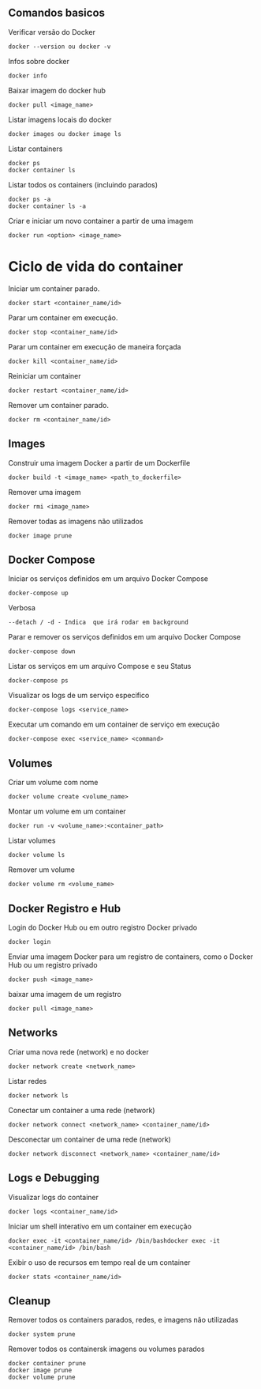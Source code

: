## Comandos basicos

Verificar versão do Docker

    docker --version ou docker -v

Infos sobre docker

    docker info

Baixar imagem do docker hub

    docker pull <image_name>

Listar imagens locais do docker

    docker images ou docker image ls

Listar containers

    docker ps
    docker container ls

Listar todos os containers (incluindo parados)

    docker ps -a
    docker container ls -a

Criar e iniciar um novo container a partir de uma imagem

    docker run <option> <image_name>

# Ciclo de vida do container

Iniciar um container parado.

    docker start <container_name/id>

Parar um container em execução.

    docker stop <container_name/id>

Parar um container em execução de maneira forçada

    docker kill <container_name/id>

Reiniciar um container

    docker restart <container_name/id>

Remover um container parado.

    docker rm <container_name/id>

## Images

Construir uma imagem Docker a partir de um Dockerfile

    docker build -t <image_name> <path_to_dockerfile>

Remover uma imagem

    docker rmi <image_name>

Remover todas as imagens não utilizados

    docker image prune

## Docker Compose

Iniciar os serviços definidos em um arquivo Docker Compose

    docker-compose up

Verbosa

    --detach / -d - Indica  que irá rodar em background

Parar e remover os serviços definidos em um arquivo Docker Compose

    docker-compose down

Listar os serviços em um arquivo Compose e seu Status

    docker-compose ps

Visualizar os logs de um serviço especifico

    docker-compose logs <service_name>

Executar um comando em um container de serviço em execução

    docker-compose exec <service_name> <command>

## Volumes

Criar um volume com nome

    docker volume create <volume_name>

Montar um volume em um container

    docker run -v <volume_name>:<container_path>

Listar volumes

    docker volume ls

Remover um volume

    docker volume rm <volume_name>

## Docker Registro e Hub

Login do Docker Hub ou em outro registro Docker privado

    docker login

Enviar uma imagem Docker para um registro de containers, como o Docker Hub ou um registro privado

    docker push <image_name>

baixar uma imagem de um registro

    docker pull <image_name>

## Networks

Criar uma nova rede (network) e no docker

    docker network create <network_name>

Listar redes

    docker network ls

Conectar um container a uma rede (network)

    docker network connect <network_name> <container_name/id>

Desconectar um container de uma rede (network)

    docker network disconnect <network_name> <container_name/id>

## Logs e Debugging

Visualizar logs do container

    docker logs <container_name/id>

Iniciar um shell interativo em um container em execução

    docker exec -it <container_name/id> /bin/bashdocker exec -it <container_name/id> /bin/bash

Exibir o uso de recursos em tempo real de um container

    docker stats <container_name/id>

## Cleanup

Remover todos os containers parados, redes, e imagens não utilizadas

    docker system prune

Remover todos os containersk imagens ou volumes parados

    docker container prune
    docker image prune
    docker volume prune
